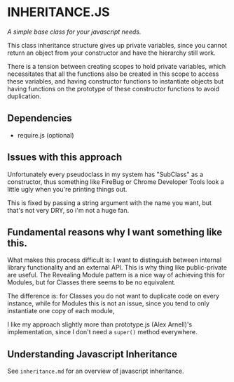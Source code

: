 # INHERITANCE.JS

*A simple base class for your javascript needs.*

This class inheritance structure gives up private variables,
since you cannot return an object from your constructor and
have the hierarchy still work.

There is a tension between creating scopes to hold private variables,
 which necessitates that all the functions also be created in this scope
 to access these variables, and
having constructor functions to instantiate objects but having functions
 on the prototype of these constructor functions to avoid duplication.

## Dependencies

- require.js (optional)

## Issues with this approach

Unfortunately every pseudoclass in my system has "SubClass" as a constructor, 
thus something like FireBug or Chrome Developer Tools look a little ugly
when you're printing things out.

This is fixed by passing a string argument with the name you want, but that's not very DRY, so i'm not a huge fan.

## Fundamental reasons why I want something like this.

What makes this process difficult is: I want to distinguish between internal
library functionality and an external API. This is why thing like public-private
are useful. The Revealing Module pattern is a nice way of achieving this for
Modules, but for Classes there seems to be no equivalent.

The difference is: for Classes you do not want to duplicate code on every instance,
while for Modules this is not an issue, since you tend to only instantiate one copy
of each module,

I like my approach slightly more than prototype.js (Alex Arnell)'s implementation,
since I don't need a `super()` method everywhere.

## Understanding Javascript Inheritance

See `inheritance.md` for an overview of javascript inheritance.